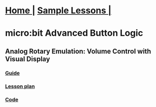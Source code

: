 # [Home |](../index.md) [Sample Lessons |](./lessons.md)
# micro:bit Advanced Button Logic
## Analog Rotary Emulation: Volume Control with Visual Display

### [Guide](https://github.com/SAYbaw/Gotham/blob/main/microbit_Volume_Guide.md)
### [Lesson plan](../assets/RotaryButtonLogic_microBit_Lesson_03.pdf)
### [Code](https://github.com/SAYbaw/volume_display)
